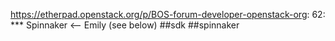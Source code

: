 https://etherpad.openstack.org/p/BOS-forum-developer-openstack-org: 62: *** Spinnaker <-- Emily (see below)  ##sdk ##spinnaker

